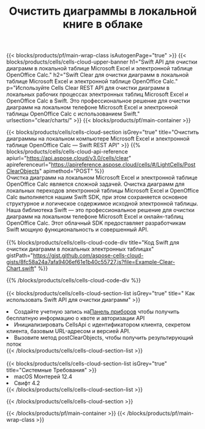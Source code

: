 ﻿---
title:  Очистить диаграммы в локальной книге в облаке
description:  Облачные API и SDK для очистки диаграмм на Microsoft Excel и OpenOffice Calc. Четкие диаграммы в локальных электронных таблицах по Cells Облаку API. SDK поддерживает различные языки разработки. Среди них Android, C#, Go, Java, NodeJS, Perl, PHP, Python, Ruby и swift.
url: /ru/swift/clear/charts/
---
{{< blocks/products/pf/main-wrap-class isAutogenPage="true" >}}
{{< blocks/products/cells/cells-cloud-upper-banner h1="Swift API для очистки диаграмм в локальной таблице Microsoft Excel и электронной таблице OpenOffice Calc." h2="Swift Clear для очистки диаграмм в локальной таблице Microsoft Excel и электронной таблице OpenOffice Calc." p="Используйте Cells Clear REST API для очистки диаграмм в локальных рабочих процессах электронных таблиц Microsoft Excel и OpenOffice Calc в Swift. Это профессиональное решение для очистки диаграмм на локальном телефоне Microsoft Excel и электронной таблицы OpenOffice Calc с использованием Swift." urlsection="clear/charts/" >}}
{{< blocks/products/pf/main-container >}}

{{< blocks/products/cells/cells-cloud-section isGrey="true" title="Очистить диаграммы на локальном компьютере Microsoft Excel и электронной таблице OpenOffice Calc — Swift REST API" >}}
{{% blocks/products/cells/cells-cloud-api-reference apiurl="https://api.aspose.cloud/v3.0/cells/clear" apireferenceurl="https://apireference.aspose.cloud/cells/#/LightCells/PostClearObjects" apimethod="POST" %}}
<br/>
Очистка диаграмм на локальном Microsoft Excel и электронной таблице OpenOffice Calc является сложной задачей. Очистка диаграмм для локальных переходов электронной таблицы Microsoft Excel и OpenOffice Calc выполняется нашим Swift SDK, при этом сохраняется основное структурное и логическое содержимое исходной электронной таблицы. Наша библиотека Swift — это профессиональное решение для очистки диаграмм на локальном телефоне Microsoft Excel и онлайн-таблиц OpenOffice Calc. Этот облачный SDK предоставляет разработчикам Swift мощную функциональность и совершенный API.
<br/>
<br/>
{{% blocks/products/cells/cells-cloud-code-div title="Код Swift для очистки диаграмм в локальных электронных таблицах" gistPath="https://gist.github.com/aspose-cells-cloud-gists/8fc58a24a7afa9406ef61e1b40c55727.js?file=Example-Clear-Chart.swift" %}}
  
{{% /blocks/products/cells/cells-cloud-code-div %}}
<br/>
<br/>
{{< blocks/products/cells/cells-cloud-section-list isGrey="true" title=" Как использовать Swift API для очистки диаграмм" >}}
<li> Создайте учетную запись на<a href="https://dashboard.aspose.cloud/">Панель приборов</a> чтобы получить бесплатную информацию о квоте и авторизации API</li>
<li>Инициализировать CellsApi с идентификатором клиента, секретом клиента, базовым URL-адресом и версией API.</li>
<li>Вызовите метод postClearObjects, чтобы получить результирующий поток</li>
{{< /blocks/products/cells/cells-cloud-section-list >}}
<br/>
<br/>
{{< blocks/products/cells/cells-cloud-section-list isGrey="true" title="Системные Требования" >}}
<li>macOS Монтерей 12.4</li>
<li>Свифт 4.2</li>
{{< /blocks/products/cells/cells-cloud-section-list >}}

{{< /blocks/products/cells/cells-cloud-section >}}

{{< /blocks/products/pf/main-container >}}
{{< /blocks/products/pf/main-wrap-class >}}
